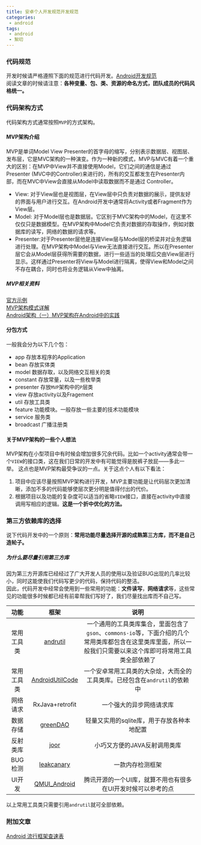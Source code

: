 ```yaml
---
title: 安卓个人开发规范开发规范
categories:
 - android
tags:
 - android
 - 絮叨
---
```


### 代码规范
开发时候请严格遵照下面的规范进行代码开发。[Android开发规范](https://github.com/Blankj/AndroidStandardDevelop#5-%E8%B5%84%E6%BA%90%E6%96%87%E4%BB%B6%E8%A7%84%E8%8C%83)  
阅读文章的时候请注意：**各种变量、包、类、资源的命名方式，团队成员的代码风格统一。**

### 代码架构方式
代码架构方式通常按照`MVP`的方式架构。
#### MVP架构介绍
MVP是单词Model View Presenter的首字母的缩写，分别表示数据层、视图层、发布层，它是MVC架构的一种演变。作为一种新的模式，MVP与MVC有着一个重大的区别：在MVP中View并不直接使用Model，它们之间的通信是通过Presenter (MVC中的Controller)来进行的，所有的交互都发生在Presenter内部，而在MVC中View会直接从Model中读取数据而不是通过 Controller。
* View: 对于View层也是视图层，在View层中只负责对数据的展示，提供友好的界面与用户进行交互。在Android开发中通常将Activity或者Fragment作为View层。
* Model: 对于Model层也是数据层。它区别于MVC架构中的Model，在这里不仅仅只是数据模型。在MVP架构中Model它负责对数据的存取操作，例如对数据库的读写，网络的数据的请求等。
* Presenter:对于Presenter层他是连接View层与Model层的桥梁并对业务逻辑进行处理。在MVP架构中Model与View无法直接进行交互。所以在Presenter层它会从Model层获得所需要的数据，进行一些适当的处理后交由View层进行显示。这样通过Presenter将View与Model进行隔离，使得View和Model之间不存在耦合，同时也将业务逻辑从View中抽离。

##### MVP相关资料
[官方示例](https://github.com/googlesamples/android-architecture)  
[MVP架构模式详解](https://www.jianshu.com/p/4b754ea48a40)  
[Android架构（一）MVP架构在Android中的实践](http://blog.csdn.net/johnny901114/article/details/54783106)

#### 分包方式
一般我会分为以下几个包：
* app 存放本程序的Application
* bean 存放实体类
* model 数据存取，以及网络交互相关的类
* constant 存放常量，以及一些枚举类
* presenter 存放`MVP`架构中的`P`层类
* view 存放activity以及Fragement
* util 存放工具类
* feature 功能模块。一般存放一些主要的技术功能模块
* service 服务类
* broadcast 广播注册类

#### 关于MVP架构的一些个人想法
MVP架构在小型项目中有时候会增加很多冗余代码。比如一个activity通常会带一个`VIEW`的接口类，这在我们日常的开发中有可能觉得是脱裤子放屁——多此一举。
这点也是MVP架构最受争议的一点。关于这点个人有以下看法：
1. 项目中应该尽量按照MVP架构进行开发，MVP主要功能是让代码层次更加清晰，添加不多的代码能够使层次更分明是值得付出的代价。
2. 根据项目以及功能的复杂度可以适当的省略`VIEW`接口，直接在activity中直接调用写相应的逻辑。**这是一个折中优化的方法。**

### 第三方依赖库的选择
说下代码开发中的一个原则：**常用功能尽量选择开源的成熟第三方库，而不是自己造轮子。**
##### 为什么要尽量引用第三方库
因为第三方开源库已经经过了广大开发人员的使用以及验证BUG出现的几率比较小，同时这能使我们代码写更少的代码，保持代码的整洁。  
因此，代码开发中经常会使用到一些常用的功能：**文件读写**，**网络请求**等，这些常见的功能很多时候都已经有前辈帮我们写好了，我们尽量找出库而不自己写。

|功能|框架|说明|
|:---:|:---:|:---:|
|常用工具类|[andrutil][1001]|一个通用的工具类库集合，里面包含了`gson`、`commons-io`等，下面介绍的几个常用类库都包含在这里类库里面，所以一般我们只需要以来这个库即可将常用工具类全部依赖了|
|常用工具类|[AndroidUtilCode][1002]|一个安卓常用工具类的大杂烩，大而全的工具类库。已经包含在`andrutil`的依赖中|
|网络请求|RxJava+retrofit|一个强大的异步网络请求库|
|数据存储|[greenDAO][1003]|轻量又实用的sqlite库，用于存放各种本地配置|
|反射类库|[joor][1004]|小巧又方便的JAVA反射调用类库|
|BUG检测|[leakcanary][1006]|一款内存检测框架|
|UI开发|[QMUI_Android][1005]|腾讯开源的一个UI库，就算不用也有很多在UI开发时候可以参考的点|

以上常用工具类只需要引用`andrutil`就可全部依赖。

### 附加文章
[Android 流行框架查速表](https://www.ctolib.com/cheatsheets-Android-ch.html)

[1001]: https://github.com/kigkrazy/andrutil
[1002]: https://github.com/Blankj/AndroidUtilCode
[1003]: https://github.com/greenrobot/greenDAO
[1004]: https://github.com/jOOQ/jOOR
[1005]: https://github.com/QMUI/QMUI_Android
[1006]: https://github.com/square/leakcanary